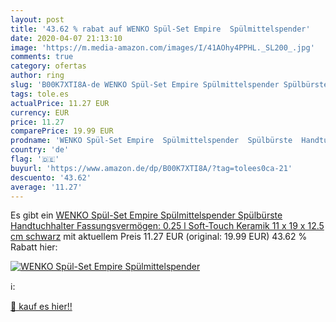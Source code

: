```yaml
---
layout: post
title: '43.62 % rabat auf WENKO Spül-Set Empire  Spülmittelspender'
date: 2020-04-07 21:13:10
image: 'https://m.media-amazon.com/images/I/41AOhy4PPHL._SL200_.jpg'
comments: true
category: ofertas
author: ring
slug: 'B00K7XTI8A-de WENKO Spül-Set Empire Spülmittelspender Spülbürste...'
tags: tole.es
actualPrice: 11.27 EUR
currency: EUR
price: 11.27
comparePrice: 19.99 EUR
prodname: 'WENKO Spül-Set Empire  Spülmittelspender  Spülbürste  Handtuchhalter Fassungsvermögen: 0.25 l  Soft-Touch Keramik  11 x 19 x 12.5 cm  schwarz'
country: 'de'
flag: '🇩🇪'
buyurl: 'https://www.amazon.de/dp/B00K7XTI8A/?tag=tolees0ca-21'
descuento: '43.62'
average: '11.27'
---
```


Es gibt ein [WENKO Spül-Set Empire  Spülmittelspender  Spülbürste  Handtuchhalter Fassungsvermögen: 0.25 l  Soft-Touch Keramik  11 x 19 x 12.5 cm  schwarz](https://www.amazon.de/dp/B00K7XTI8A/?tag=tolees0ca-21) mit aktuellem Preis 11.27 EUR (original: 19.99 EUR) 43.62 % Rabatt hier:

[![WENKO Spül-Set Empire  Spülmittelspender](https://m.media-amazon.com/images/I/41AOhy4PPHL._SL200_.jpg)](https://www.amazon.de/dp/B00K7XTI8A/?tag=tolees0ca-21)

ℹ️:


[🛒 kauf es hier!!](https://www.amazon.de/dp/B00K7XTI8A/?tag=tolees0ca-21)
